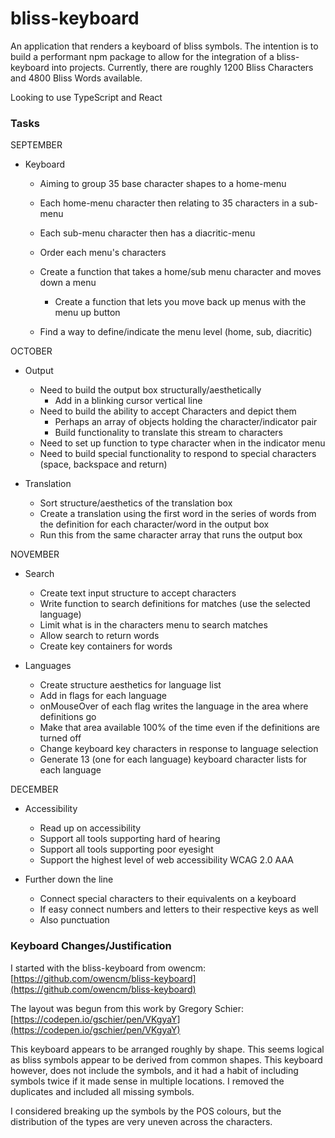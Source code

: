 # bliss-keyboard
An application that renders a keyboard of bliss symbols. The intention is to build
a performant npm package to allow for the integration of a bliss-keyboard into
projects. Currently, there are roughly 1200 Bliss Characters and 4800 Bliss Words
available.

Looking to use TypeScript and React

### Tasks

SEPTEMBER

* Keyboard
  * Aiming to group 35 base character shapes to a home-menu
  * Each home-menu character then relating to 35 characters in a sub-menu
  * Each sub-menu character then has a diacritic-menu 
  * Order each menu's characters
  
  * Create a function that takes a home/sub menu character and moves down a menu
    * Create a function that lets you move back up menus with the menu up button
  * Find a way to define/indicate the menu level (home, sub, diacritic)

OCTOBER

* Output
  * Need to build the output box structurally/aesthetically
    * Add in a blinking cursor vertical line
  * Need to build the ability to accept Characters and depict them
    * Perhaps an array of objects holding the character/indicator pair
    * Build functionality to translate this stream to characters
  * Need to set up function to type character when in the indicator menu
  * Need to build special functionality to respond to special characters (space, backspace and return)

* Translation
  * Sort structure/aesthetics of the translation box
  * Create a translation using the first word in the series of words from the
    definition for each character/word in the output box
  * Run this from the same character array that runs the output box

NOVEMBER

* Search
  * Create text input structure to accept characters
  * Write function to search definitions for matches (use the selected language)
  * Limit what is in the characters menu to search matches
  * Allow search to return words
  * Create key containers for words


* Languages
  * Create structure aesthetics for language list
  * Add in flags for each language
  * onMouseOver of each flag writes the language in the area where definitions
    go
  * Make that area available 100% of the time even if the definitions are
    turned off
  * Change keyboard key characters in response to language selection
  * Generate 13 (one for each language) keyboard character lists for each language

DECEMBER

* Accessibility
  * Read up on accessibility
  * Support all tools supporting hard of hearing
  * Support all tools supporting poor eyesight
  * Support the highest level of web accessibility WCAG 2.0 AAA


* Further down the line
  * Connect special characters to their equivalents on a keyboard
  * If easy connect numbers and letters to their respective keys as well
  * Also punctuation 

### Keyboard Changes/Justification
I started with the bliss-keyboard from owencm:
[https://github.com/owencm/bliss-keyboard](https://github.com/owencm/bliss-keyboard)

The layout was begun from this work by Gregory Schier:
[https://codepen.io/gschier/pen/VKgyaY](https://codepen.io/gschier/pen/VKgyaY)

This keyboard appears to be arranged roughly by shape. This seems logical as
bliss symbols appear to be derived from common shapes. This keyboard however, does
not include the symbols, and it had a habit of including symbols twice if it
made sense in multiple locations. I removed the duplicates and included all missing
symbols.

I considered breaking up the symbols by the POS colours, but the distribution of the 
types are very uneven across the characters.

